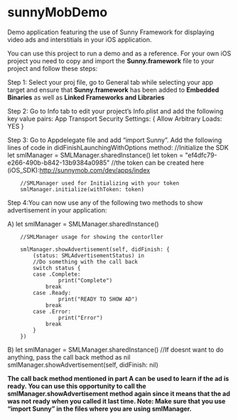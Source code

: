 # sunnyMobDemo
Demo application featuring the use of Sunny Framework for displaying video ads and interstitials in your iOS application. 


You can use this project to run a demo and as a reference. 
For your own iOS project you need to copy and import the **Sunny.framework** file to your project and follow these steps:

Step 1: Select your proj file, go to General tab while selecting your app target and ensure that **Sunny.framework** has been added to **Embedded Binaries** as well as **Linked Frameworks and Libraries**

Step 2: Go to Info tab to edit your project’s Info.plist and add the following key value pairs:
App Transport Security Settings: {
	Allow Arbitrary Loads: YES }

Step 3: Go to Appdelegate file and add “import Sunny”. Add the following lines of code in didFinishLaunchingWithOptions method:
        //Initialize the SDK
        let smlManager = SMLManager.sharedInstance()
        let token = "ef4dfc79-e266-490b-b842-13b9384a0985"
        //the token can be created here (iOS_SDK):http://sunnymob.com/dev/apps/index
        
        //SMLManager used for Initializing with your token
        smlManager.initialize(withToken: token)
        
  Step 4:You can now use any of the following two methods to show advertisement in your application:
  
  A)
    let smlManager = SMLManager.sharedInstance()

        //SMLManager usage for showing the contorller

        smlManager.showAdvertisement(self, didFinish: {
            (status: SMLAdvertisementStatus) in
            //Do something with the call back
            switch status {
            case .Complete:
                    print("Complete")
                break
            case .Ready:
                    print("READY TO SHOW AD")
                break
            case .Error:
                    print("Error")
                break
            }
        })
        
  B)
    let smlManager = SMLManager.sharedInstance()
        //If doesnt want to do anything, pass the call back method as nil
        smlManager.showAdvertisement(self, didFinish: nil)

**The call back method mentioned in part A can be used to learn if the ad is ready. You can use this opportunity to call the smlManager.showAdvertisement method again since it means that the ad was not ready when you called it last time. Note: Make sure that you use “import Sunny” in the files where you are using smlManager.**
